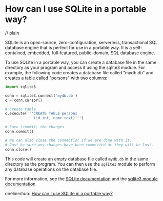 # How can I use SQLite in a portable way?
// plain

SQLite is an open-source, zero-configuration, serverless, transactional SQL database engine that is perfect for use in a portable way. It is a self-contained, embedded, full-featured, public-domain, SQL database engine.

To use SQLite in a portable way, you can create a database file in the same directory as your program and access it using the sqlite3 module. For example, the following code creates a database file called "mydb.db" and creates a table called "persons" with two columns:

```python
import sqlite3

conn = sqlite3.connect('mydb.db')
c = conn.cursor()

# Create table
c.execute('''CREATE TABLE persons
             (id int, name text)''')

# Save (commit) the changes
conn.commit()

# We can also close the connection if we are done with it.
# Just be sure any changes have been committed or they will be lost.
conn.close()
```

This code will create an empty database file called `mydb.db` in the same directory as the program. You can then use the `sqlite3` module to perform any database operations on the database file.

For more information, see the [SQLite documentation](https://www.sqlite.org/docs.html) and the [sqlite3 module documentation](https://docs.python.org/3/library/sqlite3.html).

onelinerhub: [How can I use SQLite in a portable way?](https://onelinerhub.com/sqlite/how-can-i-use-sqlite-in-a-portable-way)